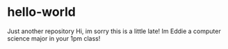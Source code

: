 # hello-world
Just another repository
Hi, im sorry this is a little late! Im Eddie a computer science major in your 1pm class!
